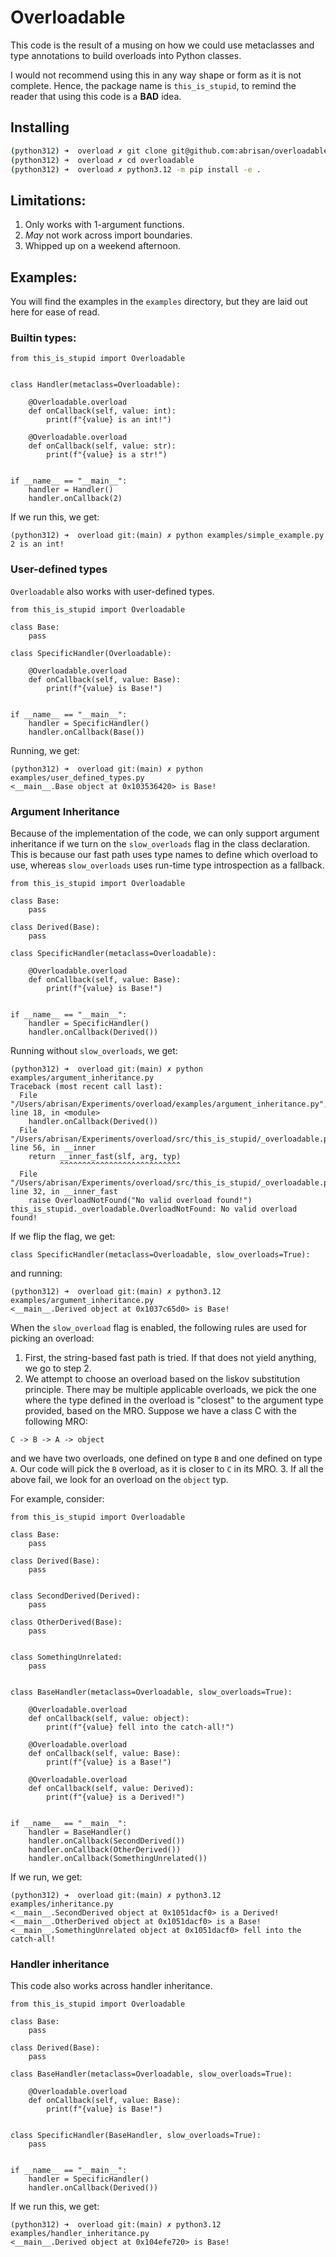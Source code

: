 # Overloadable

This code is the result of a musing on how we could use metaclasses and type annotations to build overloads into Python classes.

I would not recommend using this in any way shape or form as it is not complete. Hence, the package name is `this_is_stupid`, to remind the reader
that using this code is a **BAD** idea.

## Installing

```sh
(python312) ➜  overload ✗ git clone git@github.com:abrisan/overloadable
(python312) ➜  overload ✗ cd overloadable
(python312) ➜  overload ✗ python3.12 -m pip install -e .
```

## Limitations:

1. Only works with 1-argument functions.
2. *May* not work across import boundaries.
3. Whipped up on a weekend afternoon.

## Examples:

You will find the examples in the `examples` directory, but they are laid out here for ease of read.

### Builtin types:

```
from this_is_stupid import Overloadable


class Handler(metaclass=Overloadable):
    
    @Overloadable.overload
    def onCallback(self, value: int):
        print(f"{value} is an int!")

    @Overloadable.overload 
    def onCallback(self, value: str):
        print(f"{value} is a str!")


if __name__ == "__main__":
    handler = Handler()
    handler.onCallback(2)
```

If we run this, we get:

```
(python312) ➜  overload git:(main) ✗ python examples/simple_example.py 
2 is an int!
```

### User-defined types

`Overloadable` also works with user-defined types.

```
from this_is_stupid import Overloadable

class Base:
    pass

class SpecificHandler(Overloadable):

    @Overloadable.overload
    def onCallback(self, value: Base):
        print(f"{value} is Base!")


if __name__ == "__main__":
    handler = SpecificHandler()
    handler.onCallback(Base())
```

Running, we get:

```
(python312) ➜  overload git:(main) ✗ python examples/user_defined_types.py
<__main__.Base object at 0x103536420> is Base!
```

### Argument Inheritance

Because of the implementation of the code, we can only support argument inheritance if we turn on the 
`slow_overloads` flag in the class declaration. This is because our fast path uses type names to define which overload
to use, whereas `slow_overloads` uses run-time type introspection as a fallback.

```
from this_is_stupid import Overloadable

class Base:
    pass

class Derived(Base):
    pass

class SpecificHandler(metaclass=Overloadable):

    @Overloadable.overload
    def onCallback(self, value: Base):
        print(f"{value} is Base!")


if __name__ == "__main__":
    handler = SpecificHandler()
    handler.onCallback(Derived())
```

Running without `slow_overloads`, we get:

```
(python312) ➜  overload git:(main) ✗ python examples/argument_inheritance.py
Traceback (most recent call last):
  File "/Users/abrisan/Experiments/overload/examples/argument_inheritance.py", line 18, in <module>
    handler.onCallback(Derived())
  File "/Users/abrisan/Experiments/overload/src/this_is_stupid/_overloadable.py", line 56, in __inner
    return __inner_fast(slf, arg, typ)
           ^^^^^^^^^^^^^^^^^^^^^^^^^^^
  File "/Users/abrisan/Experiments/overload/src/this_is_stupid/_overloadable.py", line 32, in __inner_fast
    raise OverloadNotFound("No valid overload found!")
this_is_stupid._overloadable.OverloadNotFound: No valid overload found!
```

If we flip the flag, we get:

```
class SpecificHandler(metaclass=Overloadable, slow_overloads=True):
```

and running:

```
(python312) ➜  overload git:(main) ✗ python3.12 examples/argument_inheritance.py 
<__main__.Derived object at 0x1037c65d0> is Base!
```

When the `slow_overload` flag is enabled, the following rules are used for picking an overload:

1. First, the string-based fast path is tried. If that does not yield anything, we go to step 2.
2. We attempt to choose an overload based on the liskov substitution principle. There may be multiple applicable overloads, we pick the one where the type defined in the overload is "closest" to the argument type provided, based on the MRO. Suppose we have a class C with the following MRO:

```
C -> B -> A -> object
```

and we have two overloads, one defined on type `B` and one defined on type `A`. Our code will pick the `B` overload, as it is closer to `C` in its MRO.
3. If all the above fail, we look for an overload on the `object` typ.

For example, consider:

```
from this_is_stupid import Overloadable

class Base:
    pass

class Derived(Base):
    pass


class SecondDerived(Derived):
    pass

class OtherDerived(Base):
    pass


class SomethingUnrelated:
    pass


class BaseHandler(metaclass=Overloadable, slow_overloads=True):

    @Overloadable.overload
    def onCallback(self, value: object):
        print(f"{value} fell into the catch-all!")

    @Overloadable.overload
    def onCallback(self, value: Base):
        print(f"{value} is a Base!")
    
    @Overloadable.overload
    def onCallback(self, value: Derived):
        print(f"{value} is a Derived!")


if __name__ == "__main__":
    handler = BaseHandler()
    handler.onCallback(SecondDerived())
    handler.onCallback(OtherDerived())
    handler.onCallback(SomethingUnrelated())
```

If we run, we get:

```
(python312) ➜  overload git:(main) ✗ python3.12 examples/inheritance.py          
<__main__.SecondDerived object at 0x1051dacf0> is a Derived!
<__main__.OtherDerived object at 0x1051dacf0> is a Base!
<__main__.SomethingUnrelated object at 0x1051dacf0> fell into the catch-all!
```

### Handler inheritance

This code also works across handler inheritance.

```
from this_is_stupid import Overloadable

class Base:
    pass

class Derived(Base):
    pass

class BaseHandler(metaclass=Overloadable, slow_overloads=True):

    @Overloadable.overload
    def onCallback(self, value: Base):
        print(f"{value} is Base!")


class SpecificHandler(BaseHandler, slow_overloads=True):
    pass


if __name__ == "__main__":
    handler = SpecificHandler()
    handler.onCallback(Derived())
```

If we run this, we get:

```
(python312) ➜  overload git:(main) ✗ python3.12 examples/handler_inheritance.py
<__main__.Derived object at 0x104efe720> is Base!
```
